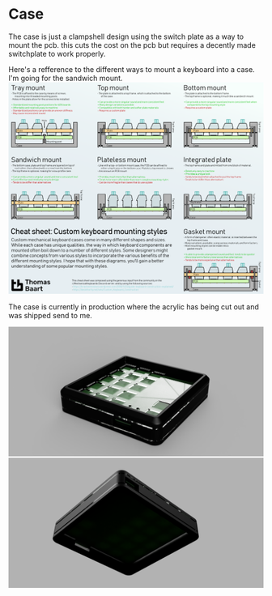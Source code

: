# Case

The case is just a clampshell design using the switch plate as a way to mount the pcb. this cuts the cost on the pcb but requires a decently made switchplate to work properly.

Here's a refference to the different ways to mount a keyboard into a case.
I'm going for the sandwich mount.
![Alt text](/resources/keyboardmounting.png)


The case is currently in production where the acrylic has being cut out and was shipped send to me. 

![Alt text](/resources/caserender1.png)
![Alt text](/resources/caserender2.png)


